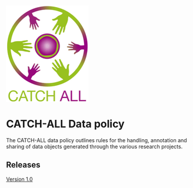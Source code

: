 ![](../images/logo.png)
# CATCH-ALL Data policy

The CATCH-ALL data policy outlines rules for the handling, annotation and sharing of data objects generated through the various research projects. 

## Releases

[Version 1.0](1.0/data_policy.md)
